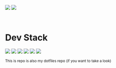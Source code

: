 <p>
  <img src="https://github-readme-stats.vercel.app/api?username=Zuruuh&show_icons=true&hide_border=false&line_height=20&title_color=2d5ded&show_owner=true"/>
  <img src="https://github-readme-stats.vercel.app/api/top-langs/?username=Zuruuh&layout=compact&hide=javascript,shell" />
</p>
<br />

# Dev Stack

<p>
  <img src="https://img.shields.io/static/v1?label=&message=Neovim&color=5D993C&logo=neovim&logoColor=white&style=flat-square" />
  <img src="https://img.shields.io/static/v1?label=&message=NixOS&color=5277C3&logo=nixos&logoColor=white&style=flat-square" />
  <img src="https://img.shields.io/static/v1?label=&message=Docker&color=2496ED&logo=docker&logoColor=white&style=flat-square" />
  <img src="https://img.shields.io/static/v1?label=&message=Nushell&color=3eaf7c&logo=gnubash&logoColor=white&style=flat-square" />
  <img src="https://img.shields.io/static/v1?label=&message=Zellij&color=A3BD8D&logo=tmux&logoColor=white&style=flat-square" />
  <img src="https://img.shields.io/static/v1?label=&message=Alacritty&color=F46D01&logo=alacritty&logoColor=white&style=flat-square" />
</p>
<small>This is repo is also my dotfiles repo (if you want to take a look)</small>
